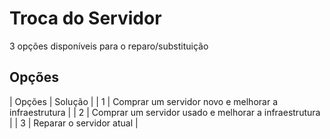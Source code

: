 # Troca do Servidor
3 opções disponíveis para o reparo/substituição

## Opções

| Opções | Solução |
| 1 | Comprar um servidor novo e melhorar a infraestrutura |
| 2 | Comprar um servidor usado e melhorar a infraestrutura |
| 3 | Reparar o servidor atual |

